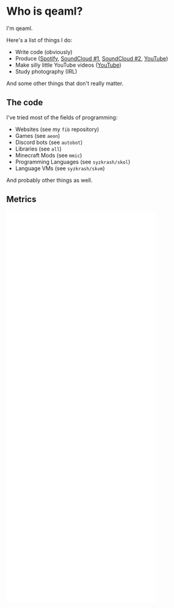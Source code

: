 # Who is qeaml?

I'm qeaml.

Here's a list of things I do:

* Write code (obviously)
* Produce ([Spotify][spt], [SoundCloud #1][sc1], [SoundCloud #2][sc2], [YouTube][yt2])
* Make silly little YouTube videos ([YouTube][yt1])
* Study photography (IRL)

And some other things that don't really matter.

## The code

I've tried most of the fields of programming:

* Websites (see my `fib` repository)
* Games (see `aeon`)
* Discord bots (see `autobot`)
* Libraries (see `all`)
* Minecraft Mods (see `mmic`)
* Programming Languages (see `syzkrash/skol`)
* Language VMs (see `syzkrash/skvm`)

And probably other things as well.

## Metrics
[![Metrics](/github-metrics.svg)](https://github.com/lowlighter/metrics)

[spt]: https://open.spotify.com/artist/0dWlVjsXUfWpdTjqrgV8BV?si=AufAUrn3QUScCfg1aPamzg
[sc1]: https://soundcloud.com/qeaml
[sc2]: https://soundcould.com/gyrzt
[yt1]: https://www.youtube.com/channel/UCPZ46lKEns2OT0oDUMsTeGA
[yt2]: https://www.youtube.com/channel/UCDD10AZ3Frw2mX3C7uqx-bQ

[autobot]: https://github.com/qeaml/autobot
[all]: https://github.com/qeaml/all
[skol]: https://github.com/syzkrash/skol
[skvm]: https://github.com/syzkrash/skvm

[tdh]: https://soundcloud.com/user-890682500
